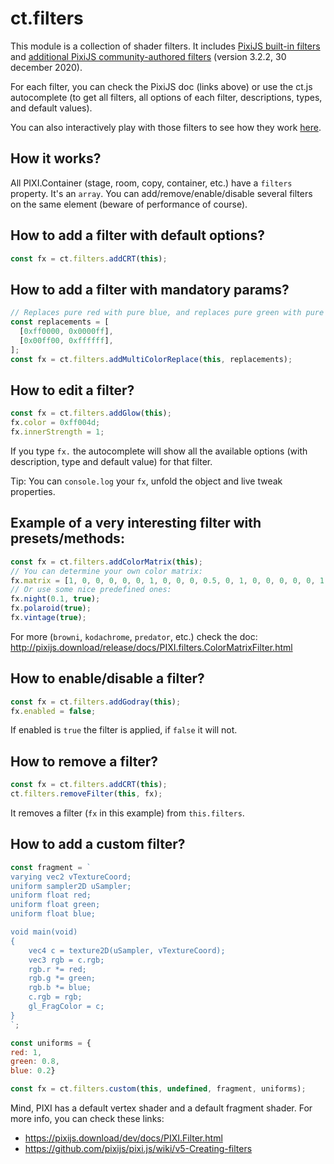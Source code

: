 # ct.filters

This module is a collection of shader filters.
It includes [PixiJS built-in filters](https://pixijs.download/dev/docs/PIXI.filters.html) and [additional PixiJS community-authored filters](https://filters.pixijs.download/main/docs/PIXI.filters.html) (version 3.2.2, 30 december 2020).

For each filter, you can check the PixiJS doc (links above) or use the ct.js autocomplete (to get all filters, all options of each filter, descriptions, types, and default values).

You can also interactively play with those filters to see how they work [here](https://pixijs.io/pixi-filters/tools/demo/).

## How it works?

All PIXI.Container (stage, room, copy, container, etc.) have a `filters` property.
It's an `array`.
You can add/remove/enable/disable several filters on the same element (beware of performance of course).

## How to add a filter with default options?

```js
const fx = ct.filters.addCRT(this);
```

## How to add a filter with mandatory params?

```js
// Replaces pure red with pure blue, and replaces pure green with pure white
const replacements = [
  [0xff0000, 0x0000ff],
  [0x00ff00, 0xffffff],
];
const fx = ct.filters.addMultiColorReplace(this, replacements);
```

## How to edit a filter?

```js
const fx = ct.filters.addGlow(this);
fx.color = 0xff004d;
fx.innerStrength = 1;
```

If you type `fx.` the autocomplete will show all the available options (with description, type and default value) for that filter.

Tip: You can `console.log` your `fx`, unfold the object and live tweak properties.

## Example of a very interesting filter with presets/methods:

```js
const fx = ct.filters.addColorMatrix(this);
// You can determine your own color matrix:
fx.matrix = [1, 0, 0, 0, 0, 0, 1, 0, 0, 0, 0.5, 0, 1, 0, 0, 0, 0, 0, 1, 0, 0, 0, 0, 0, 1];
// Or use some nice predefined ones:
fx.night(0.1, true);
fx.polaroid(true);
fx.vintage(true);
```

For more (`browni`, `kodachrome`, `predator`, etc.) check the doc:
http://pixijs.download/release/docs/PIXI.filters.ColorMatrixFilter.html

## How to enable/disable a filter?

```js
const fx = ct.filters.addGodray(this);
fx.enabled = false;
```

If enabled is `true` the filter is applied, if `false` it will not.

## How to remove a filter?

```js
const fx = ct.filters.addCRT(this);
ct.filters.removeFilter(this, fx);
```

It removes a filter (`fx` in this example) from `this.filters`.

## How to add a custom filter?

```js
const fragment = `
varying vec2 vTextureCoord;
uniform sampler2D uSampler;
uniform float red;
uniform float green;
uniform float blue;

void main(void)
{
    vec4 c = texture2D(uSampler, vTextureCoord);
    vec3 rgb = c.rgb;
    rgb.r *= red;
    rgb.g *= green;
    rgb.b *= blue;
    c.rgb = rgb;
    gl_FragColor = c;
}
`;

const uniforms = {
red: 1,
green: 0.8,
blue: 0.2}

const fx = ct.filters.custom(this, undefined, fragment, uniforms);
```
Mind, PIXI has a default vertex shader and a default fragment shader.
For more info, you can check these links:

* https://pixijs.download/dev/docs/PIXI.Filter.html
* https://github.com/pixijs/pixi.js/wiki/v5-Creating-filters
